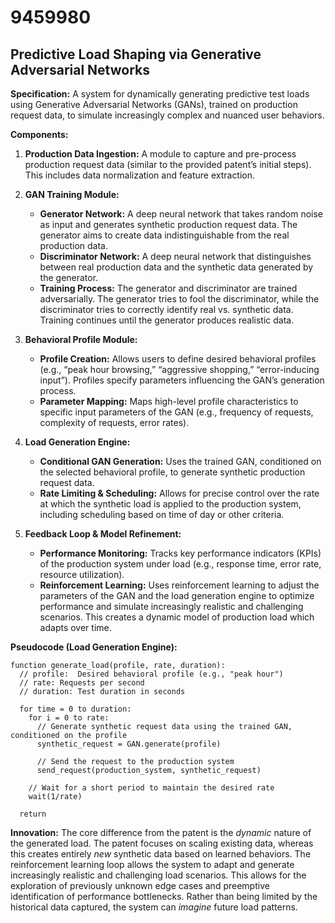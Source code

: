 # 9459980

## Predictive Load Shaping via Generative Adversarial Networks

**Specification:** A system for dynamically generating predictive test loads using Generative Adversarial Networks (GANs), trained on production request data, to simulate increasingly complex and nuanced user behaviors.

**Components:**

1.  **Production Data Ingestion:**  A module to capture and pre-process production request data (similar to the provided patent’s initial steps). This includes data normalization and feature extraction.

2.  **GAN Training Module:**
    *   **Generator Network:**  A deep neural network that takes random noise as input and generates synthetic production request data.  The generator aims to create data indistinguishable from the real production data.
    *   **Discriminator Network:** A deep neural network that distinguishes between real production data and the synthetic data generated by the generator.
    *   **Training Process:**  The generator and discriminator are trained adversarially. The generator tries to fool the discriminator, while the discriminator tries to correctly identify real vs. synthetic data. Training continues until the generator produces realistic data.

3.  **Behavioral Profile Module:**
    *   **Profile Creation:** Allows users to define desired behavioral profiles (e.g., “peak hour browsing,” “aggressive shopping,” “error-inducing input”). Profiles specify parameters influencing the GAN’s generation process.
    *   **Parameter Mapping:**  Maps high-level profile characteristics to specific input parameters of the GAN (e.g., frequency of requests, complexity of requests, error rates).

4.  **Load Generation Engine:**
    *   **Conditional GAN Generation:**  Uses the trained GAN, conditioned on the selected behavioral profile, to generate synthetic production request data.
    *   **Rate Limiting & Scheduling:** Allows for precise control over the rate at which the synthetic load is applied to the production system, including scheduling based on time of day or other criteria.

5.  **Feedback Loop & Model Refinement:**
    *   **Performance Monitoring:**  Tracks key performance indicators (KPIs) of the production system under load (e.g., response time, error rate, resource utilization).
    *   **Reinforcement Learning:** Uses reinforcement learning to adjust the parameters of the GAN and the load generation engine to optimize performance and simulate increasingly realistic and challenging scenarios. This creates a dynamic model of production load which adapts over time.

**Pseudocode (Load Generation Engine):**

```
function generate_load(profile, rate, duration):
  // profile:  Desired behavioral profile (e.g., "peak hour")
  // rate: Requests per second
  // duration: Test duration in seconds

  for time = 0 to duration:
    for i = 0 to rate:
      // Generate synthetic request data using the trained GAN, conditioned on the profile
      synthetic_request = GAN.generate(profile)

      // Send the request to the production system
      send_request(production_system, synthetic_request)

    // Wait for a short period to maintain the desired rate
    wait(1/rate)

  return
```

**Innovation:** The core difference from the patent is the *dynamic* nature of the generated load.  The patent focuses on scaling existing data, whereas this creates entirely *new* synthetic data based on learned behaviors. The reinforcement learning loop allows the system to adapt and generate increasingly realistic and challenging load scenarios. This allows for the exploration of previously unknown edge cases and preemptive identification of performance bottlenecks.  Rather than being limited by the historical data captured, the system can *imagine* future load patterns.